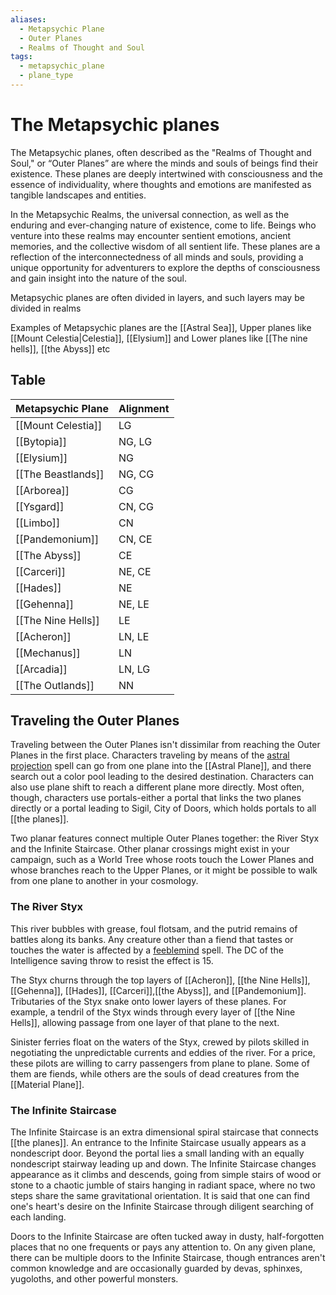 ```yaml
---
aliases:
  - Metapsychic Plane
  - Outer Planes
  - Realms of Thought and Soul
tags:
  - metapsychic_plane
  - plane_type
---
```

# The Metapsychic planes
The Metapsychic planes, often described as the "Realms of Thought and Soul," or “Outer Planes” are where the minds and souls of beings find their existence. These planes are deeply intertwined with consciousness and the essence of individuality, where thoughts and emotions are manifested as tangible landscapes and entities.

In the Metapsychic Realms, the universal connection, as well as the enduring and ever-changing nature of existence, come to life. Beings who venture into these realms may encounter sentient emotions, ancient memories, and the collective wisdom of all sentient life. These planes are a reflection of the interconnectedness of all minds and souls, providing a unique opportunity for adventurers to explore the depths of consciousness and gain insight into the nature of the soul.

Metapsychic planes are often divided in layers, and such layers may be divided in realms

Examples of Metapsychic planes are the [[Astral Sea]], Upper planes like [[Mount Celestia|Celestia]], [[Elysium]] and Lower planes like [[The nine hells]], [[the Abyss]] etc

## Table
| Metapsychic Plane  | Alignment |
|:------------------ | --------- |
| [[Mount Celestia]] | LG        |
| [[Bytopia]]        | NG, LG    |
| [[Elysium]]        | NG        |
| [[The Beastlands]] | NG, CG    |
| [[Arborea]]        | CG        |
| [[Ysgard]]         | CN, CG    |
| [[Limbo]]          | CN        |
| [[Pandemonium]]    | CN, CE    |
| [[The Abyss]]      | CE        |
| [[Carceri]]        | NE, CE    |
| [[Hades]]          | NE        |
| [[Gehenna]]        | NE, LE    |
| [[The Nine Hells]] | LE        |
| [[Acheron]]        | LN, LE    |
| [[Mechanus]]       | LN        |
| [[Arcadia]]        | LN, LG    |
| [[The Outlands]]   | NN        |

## Traveling the Outer Planes
Traveling between the Outer Planes isn't dissimilar from reaching the Outer Planes in the first place. Characters traveling by means of the [astral projection](https://5e.tools/spells.html#astral%20projection_phb) spell can go from one plane into the [[Astral Plane]], and there search out a color pool leading to the desired destination. Characters can also use plane shift to reach a different plane more directly. Most often, though, characters use portals-either a portal that links the two planes directly or a portal leading to Sigil, City of Doors, which holds portals to all [[the planes]].

Two planar features connect multiple Outer Planes together: the River Styx and the Infinite Staircase. Other planar crossings might exist in your campaign, such as a World Tree whose roots touch the Lower Planes and whose branches reach to the Upper Planes, or it might be possible to walk from one plane to another in your cosmology.

### The River Styx

This river bubbles with grease, foul flotsam, and the putrid remains of battles along its banks. Any creature other than a fiend that tastes or touches the water is affected by a [feeblemind](https://5e.tools/spells.html#feeblemind_phb) spell. The DC of the Intelligence saving throw to resist the effect is 15.

The Styx churns through the top layers of [[Acheron]], [[the Nine Hells]], [[Gehenna]], [[Hades]], [[Carceri]],[[the Abyss]], and [[Pandemonium]]. Tributaries of the Styx snake onto lower layers of these planes. For example, a tendril of the Styx winds through every layer of [[the Nine Hells]], allowing passage from one layer of that plane to the next.

Sinister ferries float on the waters of the Styx, crewed by pilots skilled in negotiating the unpredictable currents and eddies of the river. For a price, these pilots are willing to carry passengers from plane to plane. Some of them are fiends, while others are the souls of dead creatures from the [[Material Plane]].

### The Infinite Staircase

The Infinite Staircase is an extra dimensional spiral staircase that connects [[the planes]]. An entrance to the Infinite Staircase usually appears as a nondescript door. Beyond the portal lies a small landing with an equally nondescript stairway leading up and down. The Infinite Staircase changes appearance as it climbs and descends, going from simple stairs of wood or stone to a chaotic jumble of stairs hanging in radiant space, where no two steps share the same gravitational orientation. It is said that one can find one's heart's desire on the Infinite Staircase through diligent searching of each landing.

Doors to the Infinite Staircase are often tucked away in dusty, half-forgotten places that no one frequents or pays any attention to. On any given plane, there can be multiple doors to the Infinite Staircase, though entrances aren't common knowledge and are occasionally guarded by devas, sphinxes, yugoloths, and other powerful monsters.